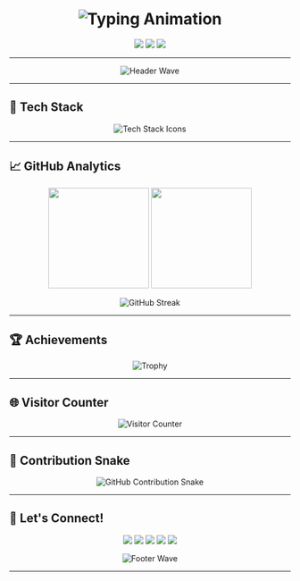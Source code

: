<h1 align="center">
  <img src="https://readme-typing-svg.demolab.com?font=Fira+Code&size=30&duration=4000&pause=1000&color=00F7FF&width=435&lines=%F0%9F%91%8B+Hi%2C+I'm+Raghav!;Problem+Solver;Let's+Build+Something+Awesome!&center=true" alt="Typing Animation" />
</h1>

<p align="center">
  <a href="https://raghavpanthi.com.np"><img src="https://img.shields.io/badge/Portfolio-%23000000.svg?style=for-the-badge&logo=react&logoColor=white"/></a>
  <a href="https://www.linkedin.com/in/raghav-vian-panthi/"><img src="https://img.shields.io/badge/LinkedIn-0077B5?style=for-the-badge&logo=linkedin&logoColor=white"/></a>
  <a href="https://leetcode.com/Mrcoderv/"><img src="https://img.shields.io/badge/LeetCode-FFA116?style=for-the-badge&logo=leetcode&logoColor=white"/></a>
</p>

---

<p align="center">
  <img src="https://capsule-render.vercel.app/api?type=waving&color=0:00F7FF,100:FF00CC&height=120&section=header&text=Welcome%20to%20my%20GitHub!&fontSize=35&fontAlignY=40&desc=🚀%20Code%20%7C%20Create%20%7C%20Inspire&descAlignY=60" alt="Header Wave"/>
</p>

---

## 🚀 **Tech Stack**

<p align="center">
  <img src="https://skillicons.dev/icons?i=python,js,java,c,wordpress,jupyter" alt="Tech Stack Icons" />
</p>

---

## 📈 **GitHub Analytics**

<p align="center">
  <img height="180em" src="https://github-readme-stats.vercel.app/api?username=Mrcoderv&show_icons=true&theme=radical&include_all_commits=true&count_private=true"/>
  <img height="180em" src="https://github-readme-stats.vercel.app/api/top-langs/?username=Mrcoderv&layout=compact&theme=tokyonight"/>
</p>

<p align="center">
  <img src="https://github-readme-streak-stats.herokuapp.com/?user=Mrcoderv&theme=radical" alt="GitHub Streak"/>
</p>

---

## 🏆 **Achievements**

<p align="center">
  <img src="https://github-profile-trophy.vercel.app/?username=Mrcoderv&theme=radical&margin-w=15&row=2&column=4" alt="Trophy"/>
</p>

---

## 🌐 **Visitor Counter**
<p align="center"> 
  <img src="https://profile-counter.glitch.me/Mrcoderv/count.svg" alt="Visitor Counter" />
</p>

---

## 🐍 **Contribution Snake**

<div align="center">
  <picture>
    <source 
      media="(prefers-color-scheme: dark)"
      srcset="https://raw.githubusercontent.com/Mrcoderv/Mrcoderv/output/dist/github-snake-dark.svg"
    >
    <source
      media="(prefers-color-scheme: light)"
      srcset="https://raw.githubusercontent.com/Mrcoderv/Mrcoderv/output/dist/github-snake.svg"
    >
    <img
      alt="GitHub Contribution Snake"
      src="https://raw.githubusercontent.com/Mrcoderv/Mrcoderv/output/dist/github-snake.svg"
    >
  </picture>
</div>

---

## 💬 **Let's Connect!**

<p align="center">
  <a href="mailto:Raghavap.339@gmail.com"><img src="https://img.shields.io/badge/Gmail-D14836?style=for-the-badge&logo=gmail&logoColor=white"/></a>
  <a href="https://www.instagram.com/raghavavian/"><img src="https://img.shields.io/badge/Instagram-E4405F?style=for-the-badge&logo=instagram&logoColor=white"/></a>
  <a href="https://discord.com/users/yourdiscordid"><img src="https://img.shields.io/badge/Discord-7289DA?style=for-the-badge&logo=discord&logoColor=white"/></a>
  <a href="https://www.linkedin.com/in/raghav-vian-panthi"><img src="https://img.shields.io/badge/LinkedIn-0077B5?style=for-the-badge&logo=linkedin&logoColor=white"/></a>
  <a href="https://www.youtube.com/@RaghavVian"><img src="https://img.shields.io/badge/YouTube-FF0000?style=for-the-badge&logo=youtube&logoColor=white"/></a>
</p>

<p align="center">
  <img src="https://capsule-render.vercel.app/api?type=waving&color=0:FF00CC,100:00F7FF&height=100&section=footer" alt="Footer Wave"/>
</p>

---
